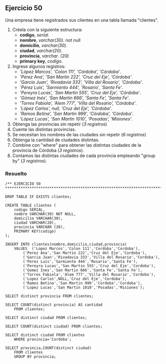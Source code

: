 ## Ejercicio 50

Una empresa tiene registrados sus clientes en una tabla llamada "clientes".

1. Créela con la siguiente estructura:
	* **codigo**, *serial*.
	* **nombre**, *varchar(30)*. not null
	* **domicilio**, *varchar(30)*.
	* **ciudad**, *varchar(20)*.
	* **provincia**, *varchar*. (20)
	* **primary key**, *codigo*.
2. Ingrese algunos registros:
	* *'López Marcos', 'Colon 111', 'Córdoba', 'Córdoba'*.
	* *'Pérez Ana', 'San Martin 222', 'Cruz del Eje', 'Córdoba'*.
	* *'García Juan', 'Rivadavia 333', 'Villa del Rosario', 'Córdoba'*.
	* *'Pérez Luis', 'Sarmiento 444', 'Rosario', 'Santa Fe'*.
	* *'Pereyra Lucas', 'San Martin 555', 'Cruz del Eje', 'Córdoba'*.
	* *'Gómez Inés', 'San Martin 666', 'Santa Fe', 'Santa Fe'*.
	* *'Torres Fabiola', 'Alem 777', 'Villa del Rosario', 'Córdoba'*.
	* *'López Carlos', null, 'Cruz del Eje', 'Córdoba'*.
	* *'Ramos Betina', 'San Martin 999', 'Córdoba', 'Córdoba'*.
	* *'López Lucas', 'San Martin 1010', 'Posadas', 'Misiones'*.
3. Obtenga las provincias sin repetir (*3 registros*)
4. Cuente las distintas provincias.
5. Se necesitan los nombres de las ciudades sin repetir (*6 registros*)
6. Obtenga la cantidad de ciudades distintas.
7. Combine con "where" para obtener las distintas ciudades de la provincia de Córdoba (*3 registros*).
8. Contamos las distintas ciudades de cada provincia empleando "group by" (*3 registros*).


### Resuelto	
``` 			
/** EJERCICIO 50
******************************************************************************/

DROP TABLE IF EXISTS clientes;

CREATE TABLE clientes (
	codigo SERIAL,
	nombre VARCHAR(30) NOT NULL,
	domicilio VARCHAR(30),
	ciudad VARCHAR(20),
	provincia VARCHAR (20),
	PRIMARY KEY(codigo)
);

INSERT INTO clientes(nombre,domicilio,ciudad,provincia)
	VALUES	('Lopez Marcos','Colon 111','Cordoba','Cordoba'),
		('Perez Ana','San Martin 222','Cruz del Eje','Cordoba'),
		('Garcia Juan','Rivadavia 333','Villa del Rosario','Cordoba'),
		('Perez Luis','Sarmiento 444','Rosario','Santa Fe'),
		('Pereyra Lucas','San Martin 555','Cruz del Eje','Cordoba'),
		('Gomez Ines','San Martin 666','Santa Fe','Santa Fe'),
		('Torres Fabiola','Alem 777','Villa del Rosario','Cordoba'),
		('Lopez Carlos',NULL,'Cruz del Eje','Cordoba'),
		('Ramos Betina','San Martin 999','Cordoba','Cordoba'),
		('Lopez Lucas','San Martin 1010','Posadas','Misiones');

SELECT distinct provincia FROM clientes;

SELECT COUNT(distinct provincia) AS cantidad
	FROM clientes;

SELECT distinct ciudad FROM clientes;

SELECT COUNT(distinct ciudad) FROM clientes;

SELECT distinct ciudad FROM clientes
	WHERE provincia='Cordoba';

SELECT provincia,COUNT(distinct ciudad)
	FROM clientes
	GROUP BY provincia;


``` 			

